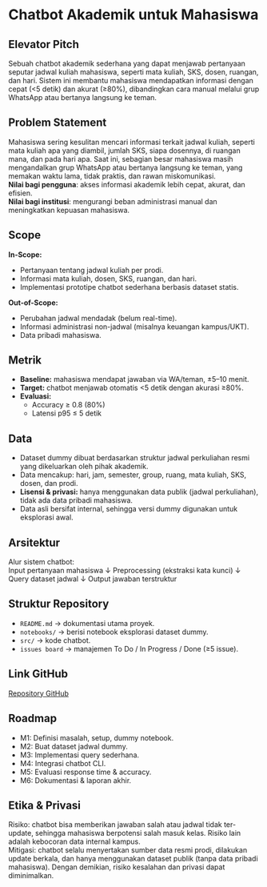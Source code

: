 # Chatbot Akademik untuk Mahasiswa

## Elevator Pitch
Sebuah chatbot akademik sederhana yang dapat menjawab pertanyaan seputar jadwal kuliah mahasiswa, seperti mata kuliah, SKS, dosen, ruangan, dan hari. Sistem ini membantu mahasiswa mendapatkan informasi dengan cepat (<5 detik) dan akurat (≥80%), dibandingkan cara manual melalui grup WhatsApp atau bertanya langsung ke teman.

## Problem Statement
Mahasiswa sering kesulitan mencari informasi terkait jadwal kuliah, seperti mata kuliah apa yang diambil, jumlah SKS, siapa dosennya, di ruangan mana, dan pada hari apa. Saat ini, sebagian besar mahasiswa masih mengandalkan grup WhatsApp atau bertanya langsung ke teman, yang memakan waktu lama, tidak praktis, dan rawan miskomunikasi.  
**Nilai bagi pengguna**: akses informasi akademik lebih cepat, akurat, dan efisien.  
**Nilai bagi institusi**: mengurangi beban administrasi manual dan meningkatkan kepuasan mahasiswa.

## Scope
**In-Scope:**
- Pertanyaan tentang jadwal kuliah per prodi.  
- Informasi mata kuliah, dosen, SKS, ruangan, dan hari.  
- Implementasi prototipe chatbot sederhana berbasis dataset statis.  

**Out-of-Scope:**
- Perubahan jadwal mendadak (belum real-time).  
- Informasi administrasi non-jadwal (misalnya keuangan kampus/UKT).  
- Data pribadi mahasiswa.  

## Metrik
- **Baseline:** mahasiswa mendapat jawaban via WA/teman, ±5–10 menit.  
- **Target:** chatbot menjawab otomatis <5 detik dengan akurasi ≥80%.  
- **Evaluasi:**  
  - Accuracy ≥ 0.8 (80%)  
  - Latensi p95 ≤ 5 detik  

## Data
- Dataset dummy dibuat berdasarkan struktur jadwal perkuliahan resmi yang dikeluarkan oleh pihak akademik.  
- Data mencakup: hari, jam, semester, group, ruang, mata kuliah, SKS, dosen, dan prodi.  
- **Lisensi & privasi:** hanya menggunakan data publik (jadwal perkuliahan), tidak ada data pribadi mahasiswa.  
- Data asli bersifat internal, sehingga versi dummy digunakan untuk eksplorasi awal.  

## Arsitektur
Alur sistem chatbot:  
Input pertanyaan mahasiswa
↓
Preprocessing (ekstraksi kata kunci)
↓
Query dataset jadwal
↓
Output jawaban terstruktur


## Struktur Repository
- `README.md` → dokumentasi utama proyek.  
- `notebooks/` → berisi notebook eksplorasi dataset dummy.  
- `src/` → kode chatbot.  
- `issues board` → manajemen To Do / In Progress / Done (≥5 issue).  

## Link GitHub
[Repository GitHub](https://github.com/Syzafid/chatbot-jadwal-akademik)  

## Roadmap
- M1: Definisi masalah, setup, dummy notebook.  
- M2: Buat dataset jadwal dummy.  
- M3: Implementasi query sederhana.  
- M4: Integrasi chatbot CLI.  
- M5: Evaluasi response time & accuracy.  
- M6: Dokumentasi & laporan akhir.  

## Etika & Privasi
Risiko: chatbot bisa memberikan jawaban salah atau jadwal tidak ter-update, sehingga mahasiswa berpotensi salah masuk kelas. Risiko lain adalah kebocoran data internal kampus.  
Mitigasi: chatbot selalu menyertakan sumber data resmi prodi, dilakukan update berkala, dan hanya menggunakan dataset publik (tanpa data pribadi mahasiswa). Dengan demikian, risiko kesalahan dan privasi dapat diminimalkan.  


